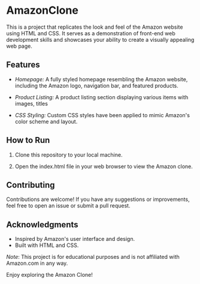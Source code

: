 # AmazonClone
This is a project that replicates the look and feel of the Amazon website using HTML and CSS. It serves as a demonstration of front-end web development skills and showcases your ability to create a visually appealing web page.

## Features

- *Homepage:* A fully styled homepage resembling the Amazon website, including the Amazon logo, navigation bar, and featured products.

- *Product Listing:* A product listing section displaying various items with images, titles

- *CSS Styling:* Custom CSS styles have been applied to mimic Amazon's color scheme and layout.

## How to Run

1. Clone this repository to your local machine.

2. Open the index.html file in your web browser to view the Amazon clone.

## Contributing

Contributions are welcome! If you have any suggestions or improvements, feel free to open an issue or submit a pull request.

## Acknowledgments

- Inspired by Amazon's user interface and design.
- Built with HTML and CSS.

*Note*: 
This project is for educational purposes and is not affiliated with Amazon.com in any way.

Enjoy exploring the Amazon Clone!
